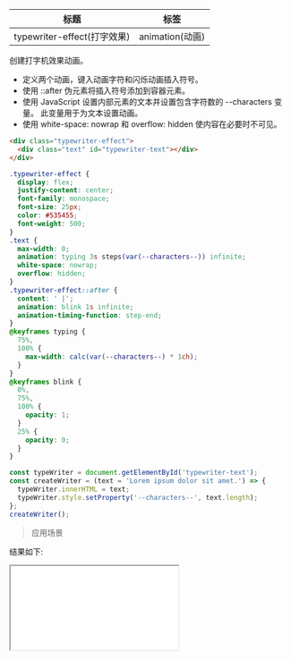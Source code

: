 | 标题                        | 标签            |
| --------------------------- | --------------- |
| typewriter-effect(打字效果) | animation(动画) |

创建打字机效果动画。

- 定义两个动画，键入动画字符和闪烁动画插入符号。
- 使用 ::after 伪元素将插入符号添加到容器元素。
- 使用 JavaScript 设置内部元素的文本并设置包含字符数的 --characters 变量。 此变量用于为文本设置动画。
- 使用 white-space: nowrap 和 overflow: hidden 使内容在必要时不可见。

```html
<div class="typewriter-effect">
  <div class="text" id="typewriter-text"></div>
</div>
```

```css
.typewriter-effect {
  display: flex;
  justify-content: center;
  font-family: monospace;
  font-size: 25px;
  color: #535455;
  font-weight: 500;
}
.text {
  max-width: 0;
  animation: typing 3s steps(var(--characters--)) infinite;
  white-space: nowrap;
  overflow: hidden;
}
.typewriter-effect::after {
  content: ' |';
  animation: blink 1s infinite;
  animation-timing-function: step-end;
}
@keyframes typing {
  75%,
  100% {
    max-width: calc(var(--characters--) * 1ch);
  }
}
@keyframes blink {
  0%,
  75%,
  100% {
    opacity: 1;
  }
  25% {
    opacity: 0;
  }
}
```

```js
const typeWriter = document.getElementById('typewriter-text');
const createWriter = (text = 'Lorem ipsum dolor sit amet.') => {
  typeWriter.innerHTML = text;
  typeWriter.style.setProperty('--characters--', text.length);
};
createWriter();
```

> 应用场景

<div class="code-editor" data-url="codes/css/html/typewriter-effect.html" data-language="html"></div>

结果如下:

<iframe src="codes/css/html/typewriter-effect.html"></iframe>
